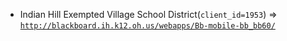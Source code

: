  - Indian Hill Exempted Village School District(`client_id=1953`) => [`http://blackboard.ih.k12.oh.us/webapps/Bb-mobile-bb_bb60/`](http://blackboard.ih.k12.oh.us/webapps/Bb-mobile-bb_bb60/)
